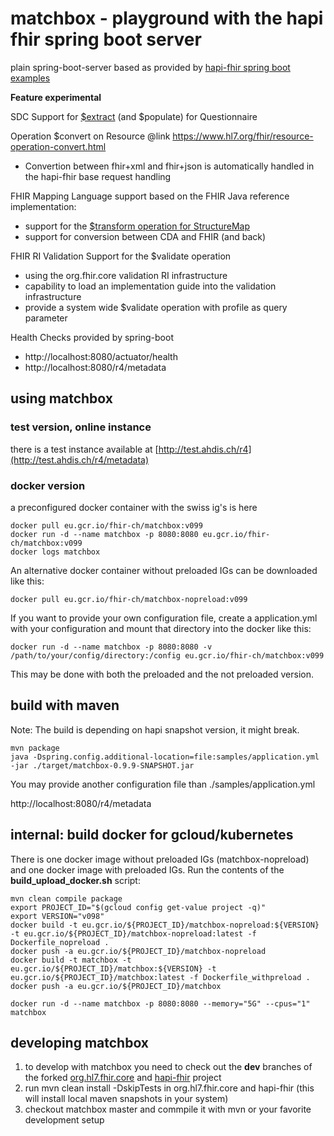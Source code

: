 # matchbox - playground with the hapi fhir spring boot server

plain spring-boot-server based as provided by [hapi-fhir spring boot examples](https://github.com/jamesagnew/hapi-fhir/tree/master/hapi-fhir-spring-boot)

**Feature experimental**

SDC Support for [$extract](http://build.fhir.org/ig/HL7/sdc/extraction.html) (and $populate) for Questionnaire

Operation $convert on Resource @link https://www.hl7.org/fhir/resource-operation-convert.html
 * Convertion between fhir+xml and fhir+json is automatically handled in the hapi-fhir base request handling

FHIR Mapping Language support based on the FHIR Java reference implementation:
* support for the [$transform operation for StructureMap](http://www.hl7.org/fhir/structuremap-operation-transform.html)
* support for conversion between CDA and FHIR (and back)

FHIR RI Validation Support for the $validate operation
* using the org.fhir.core validation RI infrastructure
* capability to load an implementation guide into the validation infrastructure
* provide a system wide $validate operation with profile as query parameter

Health Checks provided by spring-boot
* http://localhost:8080/actuator/health
* http://localhost:8080/r4/metadata 

## using matchbox

### test version, online instance
there is a test instance available at [http://test.ahdis.ch/r4](http://test.ahdis.ch/r4/metadata)

### docker version

a preconfigured docker container with the swiss ig's is here

```
docker pull eu.gcr.io/fhir-ch/matchbox:v099
docker run -d --name matchbox -p 8080:8080 eu.gcr.io/fhir-ch/matchbox:v099
docker logs matchbox
```

An alternative docker container without preloaded IGs can be downloaded like this:

```
docker pull eu.gcr.io/fhir-ch/matchbox-nopreload:v099
```

If you want to provide your own configuration file, create a application.yml with your configuration
and mount that directory into the docker like this:

```
docker run -d --name matchbox -p 8080:8080 -v /path/to/your/config/directory:/config eu.gcr.io/fhir-ch/matchbox:v099 
```

This may be done with both the preloaded and the not preloaded version.

## build with maven

Note: The build is depending on hapi snapshot version, it might break.

```
mvn package
java -Dspring.config.additional-location=file:samples/application.yml -jar ./target/matchbox-0.9.9-SNAPSHOT.jar
```
You may provide another configuration file than ./samples/application.yml 

http://localhost:8080/r4/metadata



## internal: build docker for gcloud/kubernetes

There is one docker image without preloaded IGs (matchbox-nopreload) and one docker image with preloaded IGs.
Run the contents of the **build_upload_docker.sh** script:

```
mvn clean compile package
export PROJECT_ID="$(gcloud config get-value project -q)"
export VERSION="v098"
docker build -t eu.gcr.io/${PROJECT_ID}/matchbox-nopreload:${VERSION} -t eu.gcr.io/${PROJECT_ID}/matchbox-nopreload:latest -f Dockerfile_nopreload .
docker push -a eu.gcr.io/${PROJECT_ID}/matchbox-nopreload
docker build -t matchbox -t eu.gcr.io/${PROJECT_ID}/matchbox:${VERSION} -t eu.gcr.io/${PROJECT_ID}/matchbox:latest -f Dockerfile_withpreload .
docker push -a eu.gcr.io/${PROJECT_ID}/matchbox

docker run -d --name matchbox -p 8080:8080 --memory="5G" --cpus="1" matchbox
```


## developing matchbox

1. to develop with matchbox you need to check out the **dev** branches of the forked [org.hl7.fhir.core](https://github.com/ahdis/org.hl7.fhir.core/tree/dev) and [hapi-fhir](https://github.com/ahdis/hapi-fhir/tree/dev) project
2. run mvn clean install -DskipTests in org.hl7.fhir.core and hapi-fhir (this will install local maven snapshots in your system)
3. checkout matchbox master and commpile it with mvn or your favorite development setup
